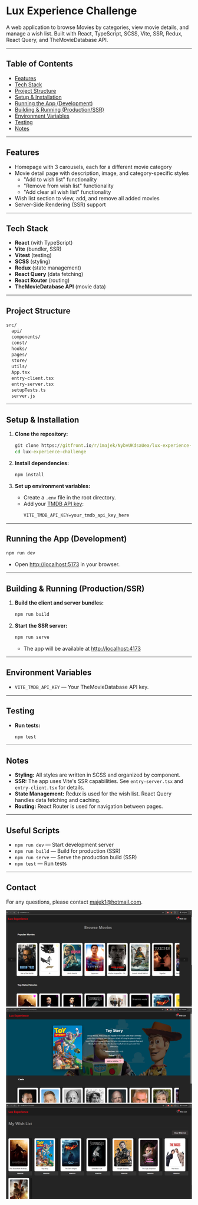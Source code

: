 # Lux Experience Challenge

A web application to browse Movies by categories, view movie details, and manage a wish list. Built with React, TypeScript, SCSS, Vite, SSR, Redux, React Query, and TheMovieDatabase API.

---

## Table of Contents

- [Features](#features)
- [Tech Stack](#tech-stack)
- [Project Structure](#project-structure)
- [Setup & Installation](#setup--installation)
- [Running the App (Development)](#running-the-app-development)
- [Building & Running (Production/SSR)](#building--running-productionssr)
- [Environment Variables](#environment-variables)
- [Testing](#testing)
- [Notes](#notes)

---

## Features

- Homepage with 3 carousels, each for a different movie category
- Movie detail page with description, image, and category-specific styles
  - "Add to wish list" functionality
  - "Remove from wish list" functionality
  - "Add clear all wish list" functionality
- Wish list section to view, add, and remove all added movies
- Server-Side Rendering (SSR) support

---

## Tech Stack

- **React** (with TypeScript)
- **Vite** (bundler, SSR)
- **Vitest** (testing)
- **SCSS** (styling)
- **Redux** (state management)
- **React Query** (data fetching)
- **React Router** (routing)
- **TheMovieDatabase API** (movie data)

---

## Project Structure

```
src/
  api/
  components/
  const/
  hooks/
  pages/
  store/
  utils/
  App.tsx
  entry-client.tsx
  entry-server.tsx
  setupTests.ts
  server.js
```

---

## Setup & Installation

1. **Clone the repository:**

   ```cmd
   git clone https://gitfront.io/r/1majek/NybvUKdsaUea/lux-experience-challenge/
   cd lux-experience-challenge
   ```

2. **Install dependencies:**

   ```cmd
   npm install
   ```

3. **Set up environment variables:**
   - Create a `.env` file in the root directory.
   - Add your [TMDB API key](https://www.themoviedb.org/settings/api):
     ```
     VITE_TMDB_API_KEY=your_tmdb_api_key_here
     ```

---

## Running the App (Development)

```cmd
npm run dev
```

- Open [http://localhost:5173](http://localhost:5173) in your browser.

---

## Building & Running (Production/SSR)

1. **Build the client and server bundles:**

   ```cmd
   npm run build
   ```

2. **Start the SSR server:**
   ```cmd
   npm run serve
   ```
   - The app will be available at [http://localhost:4173](http://localhost:4173)

---

## Environment Variables

- `VITE_TMDB_API_KEY` — Your TheMovieDatabase API key.

---

## Testing

- **Run tests:**
  ```cmd
  npm test
  ```

---

## Notes

- **Styling:** All styles are written in SCSS and organized by component.
- **SSR:** The app uses Vite's SSR capabilities. See `entry-server.tsx` and `entry-client.tsx` for details.
- **State Management:** Redux is used for the wish list. React Query handles data fetching and caching.
- **Routing:** React Router is used for navigation between pages.

---

## Useful Scripts

- `npm run dev` — Start development server
- `npm run build` — Build for production (SSR)
- `npm run serve` — Serve the production build (SSR)
- `npm test` — Run tests

---

## Contact

For any questions, please contact majek1@hotmail.com.

<!-- Add image to .md -->

![Home page Screenshot](public/home-page.png)
![Detail page Screenshot](public/detail-page.png)
![Wish list page Screenshot](public/wishlist-page.png)
